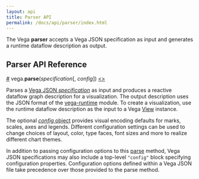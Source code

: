 ```yaml
---
layout: api
title: Parser API
permalink: /docs/api/parser/index.html
---
```


The Vega **parser** accepts a Vega JSON specification as input and generates a runtime dataflow description as output.

## Parser API Reference

<a name="parse" href="#parse">#</a>
vega.<b>parse</b>(<i>specification</i>[, <i>config</i>])
[<>](https://github.com/vega/vega-parser/blob/master/src/parse.js "Source")

Parses a [Vega JSON _specification_](../../specification) as input and produces a reactive dataflow graph description for a visualization. The output description uses the JSON format of the [vega-runtime](https://github.com/vega/vega-runtime) module. To create a visualization, use the runtime dataflow description as the input to a Vega [View](../view) instance.

The optional [_config_ object](../../config) provides visual encoding defaults for marks, scales, axes and legends. Different configuration settings can be used to change choices of layout, color, type faces, font sizes and more to realize different chart themes.

In addition to passing configuration options to this [parse](#parse) method, Vega JSON specifications may also include a top-level `"config"` block specifying configuration properties. Configuration options defined within a Vega JSON file take precedence over those provided to the parse method.
